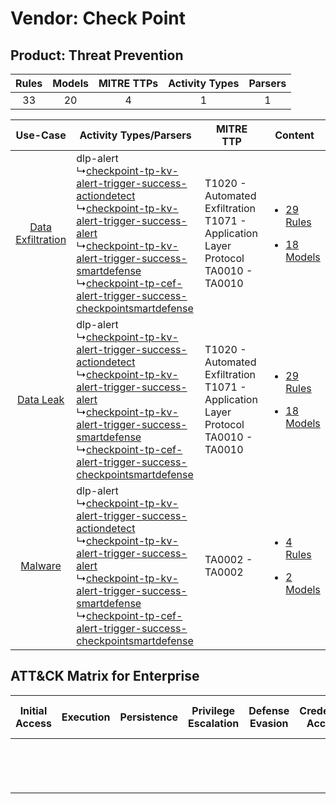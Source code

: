 Vendor: Check Point
===================
Product: Threat Prevention
--------------------------
| Rules | Models | MITRE TTPs | Activity Types | Parsers |
|:-----:|:------:|:----------:|:--------------:|:-------:|
|  33   |   20   |     4      |       1        |    1    |

|    Use-Case    | Activity Types/Parsers    | MITRE TTP    | Content    |
|:----:| ---- | ---- | ---- |
| [Data Exfiltration](../../../UseCases/uc_data_exfiltration.md) |  dlp-alert<br> ↳[checkpoint-tp-kv-alert-trigger-success-actiondetect](Ps/pC_checkpointtpkvalerttriggersuccessactiondetect.md)<br> ↳[checkpoint-tp-kv-alert-trigger-success-alert](Ps/pC_checkpointtpkvalerttriggersuccessalert.md)<br> ↳[checkpoint-tp-kv-alert-trigger-success-smartdefense](Ps/pC_checkpointtpkvalerttriggersuccesssmartdefense.md)<br> ↳[checkpoint-tp-cef-alert-trigger-success-checkpointsmartdefense](Ps/pC_checkpointtpcefalerttriggersuccesscheckpointsmartdefense.md)<br> | T1020 - Automated Exfiltration<br>T1071 - Application Layer Protocol<br>TA0010 - TA0010<br> | [<ul><li>29 Rules</li></ul><ul><li>18 Models</li></ul>](RM/r_m_check_point_threat_prevention_Data_Exfiltration.md) |
|         [Data Leak](../../../UseCases/uc_data_leak.md)         |  dlp-alert<br> ↳[checkpoint-tp-kv-alert-trigger-success-actiondetect](Ps/pC_checkpointtpkvalerttriggersuccessactiondetect.md)<br> ↳[checkpoint-tp-kv-alert-trigger-success-alert](Ps/pC_checkpointtpkvalerttriggersuccessalert.md)<br> ↳[checkpoint-tp-kv-alert-trigger-success-smartdefense](Ps/pC_checkpointtpkvalerttriggersuccesssmartdefense.md)<br> ↳[checkpoint-tp-cef-alert-trigger-success-checkpointsmartdefense](Ps/pC_checkpointtpcefalerttriggersuccesscheckpointsmartdefense.md)<br> | T1020 - Automated Exfiltration<br>T1071 - Application Layer Protocol<br>TA0010 - TA0010<br> | [<ul><li>29 Rules</li></ul><ul><li>18 Models</li></ul>](RM/r_m_check_point_threat_prevention_Data_Leak.md)         |
|    [Malware](../../../UseCases/uc_malware.md)    |  dlp-alert<br> ↳[checkpoint-tp-kv-alert-trigger-success-actiondetect](Ps/pC_checkpointtpkvalerttriggersuccessactiondetect.md)<br> ↳[checkpoint-tp-kv-alert-trigger-success-alert](Ps/pC_checkpointtpkvalerttriggersuccessalert.md)<br> ↳[checkpoint-tp-kv-alert-trigger-success-smartdefense](Ps/pC_checkpointtpkvalerttriggersuccesssmartdefense.md)<br> ↳[checkpoint-tp-cef-alert-trigger-success-checkpointsmartdefense](Ps/pC_checkpointtpcefalerttriggersuccesscheckpointsmartdefense.md)<br> | TA0002 - TA0002<br>    | [<ul><li>4 Rules</li></ul><ul><li>2 Models</li></ul>](RM/r_m_check_point_threat_prevention_Malware.md)    |

ATT&CK Matrix for Enterprise
----------------------------
| Initial Access | Execution | Persistence | Privilege Escalation | Defense Evasion | Credential Access | Discovery | Lateral Movement | Collection | Command and Control                                                             | Exfiltration                                                                | Impact |
| -------------- | --------- | ----------- | -------------------- | --------------- | ----------------- | --------- | ---------------- | ---------- | ------------------------------------------------------------------------------- | --------------------------------------------------------------------------- | ------ |
|                |           |             |                      |                 |                   |           |                  |            | [Application Layer Protocol](https://attack.mitre.org/techniques/T1071)<br><br> | [Automated Exfiltration](https://attack.mitre.org/techniques/T1020)<br><br> |        |